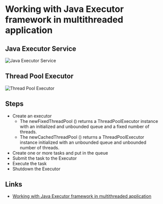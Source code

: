 # Working with Java Executor framework in multithreaded application

## Java Executor Service

![Java Executor Service](http://file.mrbool.com/mrbool/articles/Kaushik/JavaExecutor01.png)

## Thread Pool Executor

![Thread Pool Executor](http://file.mrbool.com/mrbool/articles/Kaushik/JavaExecutor02.png)

## Steps
- Create an executor
   - The newFixedThreadPool () returns a ThreadPoolExecutor instance with an initialized and unbounded queue and a fixed number of threads.
   - The newCachedThreadPool () returns a ThreadPoolExecutor instance initialized with an unbounded queue and unbounded number of threads.
- Create one or more tasks and put in the queue
- Submit the task to the Executor
- Execute the task
- Shutdown the Executor

## Links
- [Working with Java Executor framework in multithreaded application](http://mrbool.com/working-with-java-executor-framework-in-multithreaded-application/27560)
